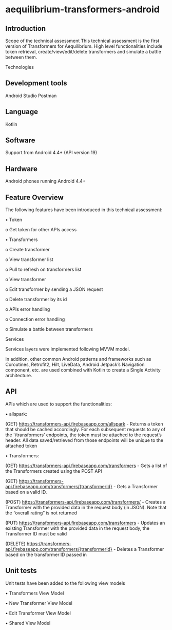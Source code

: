# aequilibrium-transformers-android

## Introduction

Scope of the technical assessment
This technical assessment is the first version of Transformers for Aequilibrium. High level functionalities include token retrieval, create/view/edit/delete transformers and simulate a battle between them.


Technologies


## Development tools
Android Studio
Postman


## Language

Kotlin


## Software

Support from Android 4.4+ (API version 19)


## Hardware

Android phones running Android 4.4+



## Feature Overview

The following features have been introduced in this technical assessment:

•	Token

o	Get token for other APIs access

•	Transformers

o	Create transformer

o	View transformer list

o	Pull to refresh on transformers list

o	View transformer

o	Edit transformer by sending a JSON request

o	Delete transformer by its id

o	APIs error handling

o	Connection error handling

o	Simulate a battle between transformers



Services

Services layers were implemented following MVVM model.

 
In addition, other common Android patterns and frameworks such as Coroutines, Retrofit2, Hilt, LiveData, Android Jetpack’s Navigation component, etc. are used combined with Kotlin to create a Single Activity architecture.




## API

APIs which are used to support the functionalities:

•	allspark:

(GET) https://transformers-api.firebaseapp.com/allspark - Returns a token that should be cached accordingly. For each subsequent requests to any of the '/transformers’ endpoints, the token must be attached to the request’s header. All data saved/retrieved from those endpoints will be unique to the attached token
  
•	Transformers:

(GET) https://transformers-api.firebaseapp.com/transformers - Gets a list of the Transformers created using the POST API

(GET) https://transformers-api.firebaseapp.com/transformers/{transformerId} - Gets a Transformer based on a valid ID.

(POST) https://transformers-api.firebaseapp.com/transformers/ - Creates a Transformer with the provided data in the request body (in JSON). Note that the “overall 
rating” is not returned

(PUT) https://transformers-api.firebaseapp.com/transformers - Updates an existing Transformer with the provided data in the request body, the Transformer ID must 
be valid

(DELETE) https://transformers-api.firebaseapp.com/transformers/{transformerId} - Deletes a Transformer based on the transformer ID passed in




## Unit tests

Unit tests have been added to the following view models

•	Transformers View Model

•	New Transformer View Model

•	Edit Transformer View Model

•	Shared View Model
